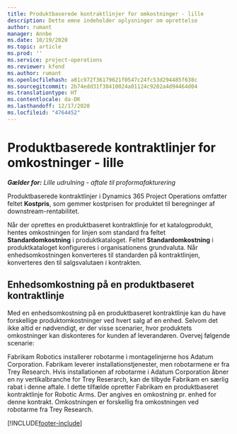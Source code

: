 ```yaml
---
title: Produktbaserede kontraktlinjer for omkostninger - lille
description: Dette emne indeholder oplysninger om oprettelse
author: rumant
manager: Annbe
ms.date: 10/19/2020
ms.topic: article
ms.prod: ''
ms.service: project-operations
ms.reviewer: kfend
ms.author: rumant
ms.openlocfilehash: a81c972f36179621f0547c24fc53d294485f638c
ms.sourcegitcommit: 2b74edd31f38410024a01124c9202a4d94464d04
ms.translationtype: HT
ms.contentlocale: da-DK
ms.lasthandoff: 12/17/2020
ms.locfileid: "4764452"
---
```

# <a name="cost-product-based-contract-lines---lite"></a>Produktbaserede kontraktlinjer for omkostninger - lille

_**Gælder for:** Lille udrulning - aftale til proformafakturering_


Produktbaserede kontraktlinjer i Dynamics 365 Project Operations omfatter feltet **Kostpris**, som gemmer kostprisen for produktet til beregninger af downstream-rentabilitet.

Når der oprettes en produktbaseret kontraktlinje for et katalogprodukt, hentes omkostningen for linjen som standard fra feltet **Standardomkostning** i produktkataloget. Feltet **Standardomkostning** i produktkataloget konfigureres i organisationens grundvaluta. Når enhedsomkostningen konverteres til standarden på kontraktlinjen, konverteres den til salgsvalutaen i kontrakten.

## <a name="unit-cost-on-a-product-based-contract-line"></a>Enhedsomkostning på en produktbaseret kontraktlinje

Med en enhedsomkostning på en produktbaseret kontraktlinje kan du have forskellige produktomkostninger ved hvert salg af en enhed. Selvom det ikke altid er nødvendigt, er der visse scenarier, hvor produktets omkostninger kan diskonteres for kunden af leverandøren. Overvej følgende scenarie:

Fabrikam Robotics installerer robotarme i montagelinjerne hos Adatum Corporation. Fabrikam leverer installationstjenester, men robotarmene er fra Trey Research. Hvis installationen af robotarme i Adatum Corporation åbner en ny vertikalbranche for Trey Reserarch, kan de tilbyde Fabrikam en særlig rabat i denne aftale. I dette tilfælde opretter Fabrikam en produktbaseret kontraktlinje for Robotic Arms. Der angives en omkostning pr. enhed for denne kontrakt. Omkostningen er forskellig fra omkostningen ved robotarme fra Trey Research.


[!INCLUDE[footer-include](../../includes/footer-banner.md)]